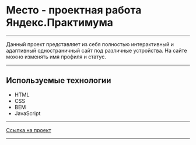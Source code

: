 # Место - проектная работа Яндекс.Практимума

---

Данный проект представляет из себя полностью интерактивный и адаптивный одностраничный сайт под различные устройства. На сайте можно изменять имя профиля и статус.

---

## Используемые технологии
* HTML 
* CSS
* BEM
* JavaScript

---

[Ссылка на проект](https://usichus.github.io/mesto/)

---
